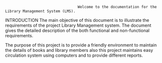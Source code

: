                                      Welcome to the documentation for the Library Management System (LMS). 

INTRODUCTION
The main objective of this document is to illustrate the requirements of the project Library Management system. The document gives the detailed description of the both functional and non-functional requirements.

The purpose of this project is to provide a friendly environment to maintain the details of books and library members also this project maintains easy circulation system using computers and to provide different reports.
